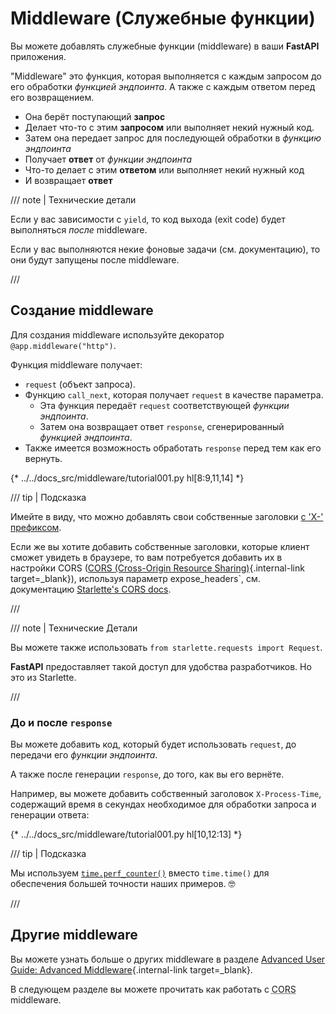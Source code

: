 # Middleware (Служебные функции)

Вы можете добавлять служебные функции (middleware) в ваши **FastAPI** приложения.

"Middleware" это функция, которая выполняется с каждым запросом до его обработки *функцией эндпоинта*.
А также с каждым ответом перед его возвращением.


* Она берёт поступающий **запрос**
* Делает что-то с этим **запросом** или выполняет некий нужный код.
* Затем она передает запрос для последующей обработки в *функцию эндпоинта*
* Получает **ответ** от *функции эндпоинта*
* Что-то делает с этим **ответом** или выполняет некий нужный код
* И возвращает **ответ**

/// note | Технические детали

Если у вас зависимости с `yield`, то код выхода (exit code) будет выполняться *после* middleware.

Если у вас выполняются некие фоновые задачи (см. документацию), то они будут запущены после middleware.

///

## Создание middleware

Для создания middleware используйте декоратор `@app.middleware("http")`.

Функция middleware получает:

* `request` (объект запроса).
* Функцию `call_next`, которая получает `request` в качестве параметра.
    * Эта функция передаёт `request` соответствующей *функции эндпоинта*.
    * Затем она возвращает ответ `response`, сгенерированный *функцией эндпоинта*.
* Также имеется возможность обработать `response` перед тем как его вернуть.

{* ../../docs_src/middleware/tutorial001.py hl[8:9,11,14] *}

/// tip | Подсказка

Имейте в виду, что можно добавлять свои собственные заголовки <a href="https://developer.mozilla.org/en-US/docs/Web/HTTP/Headers" class="external-link" target="_blank">с 'X-' префиксом</a>.

Если же вы хотите добавить собственные заголовки, которые клиент сможет увидеть в браузере, то вам потребуется добавить их в настройки CORS ([CORS (Cross-Origin Resource Sharing)](cors.md){.internal-link target=_blank}), используя параметр expose_headers`, см. документацию <a href="https://www.starlette.io/middleware/#corsmiddleware" class="external-link" target="_blank">Starlette's CORS docs</a>.

///

/// note | Технические Детали

Вы можете также использовать `from starlette.requests import Request`.

**FastAPI** предоставляет такой доступ для удобства разработчиков. Но это из Starlette.

///

### До и после `response`

Вы можете добавить код, который будет использовать `request`, до передачи его *функции эндпоинта*.

А также после генерации `response`, до того, как вы его вернёте.

Например, вы можете добавить собственный заголовок `X-Process-Time`, содержащий время в секундах необходимое для обработки запроса и генерации ответа:

{* ../../docs_src/middleware/tutorial001.py hl[10,12:13] *}

/// tip | Подсказка

Мы используем <a href="https://docs.python.org/3/library/time.html#time.perf_counter" class="external-link" target="_blank">`time.perf_counter()`</a> вместо `time.time()` для обеспечения большей точности наших примеров. 🤓

///

## Другие middleware

Вы можете узнать больше о других middleware в разделе [Advanced User Guide: Advanced Middleware](../advanced/middleware.md){.internal-link target=_blank}.

В следующем разделе вы можете прочитать как работать с <abbr title="Cross-Origin Resource Sharing">CORS</abbr> middleware.
